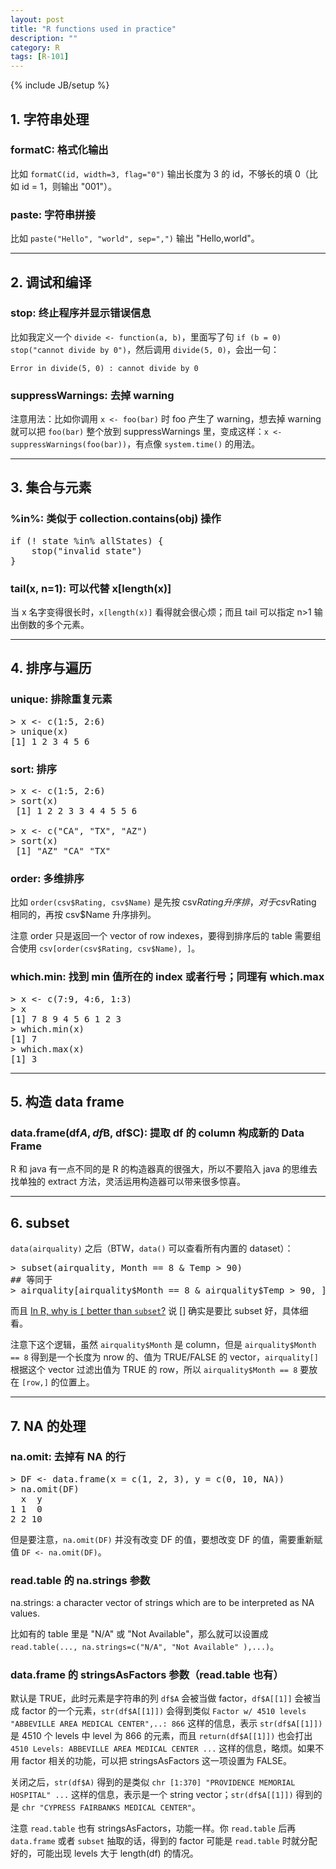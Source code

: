 ```yaml
---
layout: post
title: "R functions used in practice"
description: ""
category: R
tags: [R-101]
---
```

{% include JB/setup %}

## 1. 字符串处理

### formatC: 格式化输出

比如 `formatC(id, width=3, flag="0")` 输出长度为 3 的 id，不够长的填 0（比如 id = 1，则输出 "001"）。

### paste: 字符串拼接

比如 `paste("Hello", "world", sep=",")` 输出 "Hello,world"。

-----

## 2. 调试和编译

### stop: 终止程序并显示错误信息

比如我定义一个 `divide <- function(a, b)`，里面写了句 `if (b = 0) stop("cannot divide by 0")`，然后调用 `divide(5, 0)`，会出一句：

	Error in divide(5, 0) : cannot divide by 0
	
### suppressWarnings: 去掉 warning

注意用法：比如你调用 `x <- foo(bar)` 时 foo 产生了 warning，想去掉 warning 就可以把 `foo(bar)` 整个放到 suppressWarnings 里，变成这样：`x <- suppressWarnings(foo(bar))`，有点像 `system.time()` 的用法。
	
-----

## 3. 集合与元素

### %in%: 类似于 collection.contains(obj) 操作

<pre class="prettyprint linenums">
if (! state %in% allStates) {
	stop("invalid state")
}
</pre>

### tail(x, n=1): 可以代替 x[length(x)]

当 x 名字变得很长时，`x[length(x)]` 看得就会很心烦；而且 tail 可以指定 n>1 输出倒数的多个元素。

-----

## 4. 排序与遍历

### unique: 排除重复元素

<pre class="prettyprint linenums">
&gt; x &lt;- c(1:5, 2:6)
&gt; unique(x)
[1] 1 2 3 4 5 6
</pre>

### sort: 排序

<pre class="prettyprint linenums">
&gt; x &lt;- c(1:5, 2:6)
&gt; sort(x)
 [1] 1 2 2 3 3 4 4 5 5 6
 
&gt; x &lt;- c("CA", "TX", "AZ")
&gt; sort(x)
 [1] "AZ" "CA" "TX"
</pre>

### order: 多维排序

比如 `order(csv$Rating, csv$Name)` 是先按 csv$Rating 升序排，对于 csv$Rating 相同的，再按 csv$Name 升序排列。  

注意 order 只是返回一个 vector of row indexes，要得到排序后的 table 需要组合使用 `csv[order(csv$Rating, csv$Name), ]`。

### which.min: 找到 min 值所在的 index 或者行号；同理有 which.max

<pre class="prettyprint linenums">
&gt; x &lt;- c(7:9, 4:6, 1:3)
&gt; x
[1] 7 8 9 4 5 6 1 2 3
&gt; which.min(x)
[1] 7
&gt; which.max(x)
[1] 3
</pre>

-----

## 5. 构造 data frame

### data.frame(df$A, df$B, df$C): 提取 df 的 column 构成新的 Data Frame

R 和 java 有一点不同的是 R 的构造器真的很强大，所以不要陷入 java 的思维去找单独的 extract 方法，灵活运用构造器可以带来很多惊喜。

-----

## 6. subset

`data(airquality)` 之后（BTW，`data()` 可以查看所有内置的 dataset）：

<pre class="prettyprint linenums">
&gt; subset(airquality, Month == 8 & Temp &gt; 90)
## 等同于
&gt; airquality[airquality$Month == 8 & airquality$Temp &gt; 90, ]
</pre>

而且 [In R, why is `[` better than `subset`?](http://stackoverflow.com/questions/9860090/in-r-why-is-better-than-subset) 说 [] 确实是要比 subset 好，具体细看。  

注意下这个逻辑，虽然 `airquality$Month` 是 column，但是 `airquality$Month == 8` 得到是一个长度为 nrow 的、值为 TRUE/FALSE 的 vector，`airquality[]` 根据这个 vector 过滤出值为 TRUE 的 row，所以 `airquality$Month == 8` 要放在 `[row,]` 的位置上。

-----

## 7. NA 的处理

### na.omit: 去掉有 NA 的行

<pre class="prettyprint linenums">
&gt; DF &lt;- data.frame(x = c(1, 2, 3), y = c(0, 10, NA))
&gt; na.omit(DF)
  x  y
1 1  0
2 2 10
</pre>

但是要注意，`na.omit(DF)` 并没有改变 DF 的值，要想改变 DF 的值，需要重新赋值 `DF <- na.omit(DF)`。

### read.table 的 na.strings 参数

na.strings: a character vector of strings which are to be interpreted as NA values.   

比如有的 table 里是 "N/A" 或 "Not Available"，那么就可以设置成 `read.table(..., na.strings=c("N/A", "Not Available" ),...)`。  

### data.frame 的 stringsAsFactors 参数（read.table 也有）

默认是 TRUE，此时元素是字符串的列 `df$A` 会被当做 factor，`df$A[[1]]` 会被当成 factor 的一个元素，`str(df$A[[1]])` 会得到类似 `Factor w/ 4510 levels "ABBEVILLE AREA MEDICAL CENTER",..: 866` 这样的信息，表示 `str(df$A[[1]])` 是 4510 个 levels 中 level 为 866 的元素，而且 `return(df$A[[1]])` 也会打出 `4510 Levels: ABBEVILLE AREA MEDICAL CENTER ...` 这样的信息，略烦。如果不用 factor 相关的功能，可以把 stringsAsFactors 这一项设置为 FALSE。  

关闭之后，`str(df$A)` 得到的是类似 `chr [1:370] "PROVIDENCE MEMORIAL HOSPITAL" ...` 这样的信息，表示是一个 string vector；`str(df$A[[1]])` 得到的是 `chr "CYPRESS FAIRBANKS MEDICAL CENTER"`。  

注意 `read.table` 也有 stringsAsFactors，功能一样。你 `read.table` 后再 `data.frame` 或者 `subset` 抽取的话，得到的 factor 可能是 `read.table` 时就分配好的，可能出现 levels 大于 length(df) 的情况。